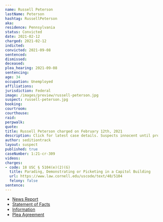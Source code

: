 ```yaml
---
name: Russell Peterson
lastName: Peterson
hashtag: RussellPeterson
aka:
residence: Pennsylvania
status: Convicted
date: 2021-02-12
charged: 2021-02-12
indicted:
convicted: 2021-09-08
sentenced:
dismissed:
deceased:
plea_hearing: 2021-09-08
sentencing:
age: 34
occupation: Unemployed
affiliations:
jurisdiction: Federal
image: /images/preview/russell-peterson.jpg
suspect: russell-peterson.jpg
booking:
courtroom:
courthouse:
raid:
perpwalk:
quote:
title: Russell Peterson charged on February 12th, 2021
description: Click for latest case details. Suspects innocent until proven guilty.
author: seditiontrack
layout: suspect
published: true
caseNumber: 1:21-cr-309
videos:
charges:
- code: 18 USC § 5104(e)(2)(G)
  title: Parading, Demonstrating or Picketing in a Capitol Building
  url: https://www.law.cornell.edu/uscode/text/40/5104
  felony: false
sentence:
---
```

- [News Report](https://triblive.com/local/regional/beaver-county-man-charged-in-connection-with-capitol-riot/)
- [Statement of Facts](https://www.justice.gov/usao-dc/case-multi-defendant/file/1431461/download)
- [Information](https://www.justice.gov/usao-dc/case-multi-defendant/file/1388656/download)
- [Plea Agreement](https://www.justice.gov/usao-dc/case-multi-defendant/file/1431466/download)
